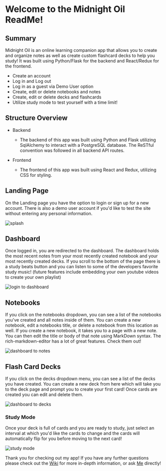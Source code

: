 # Welcome to the Midnight Oil ReadMe!


## Summary
Midnight Oil is an online learning companion app that allows you to create and organize notes as well as create custom flashcard decks to help you study! It was built using Python/Flask for the backend and React/Redux for the frontend.

- Create an account
- Log in and Log out
- Log in as a guest via Demo User option
- Create, edit or delete notebooks and notes
- Create, edit or delete decks and flashcards
- Utilize study mode to test yourself with a time limit!

## Structure Overview

- Backend
  - The backend of this app was built using Python and Flask utilizing SqlAlchemy to interact with a PostgreSQL database. The ReSTful convention was followed in all backend API routes.

- Frontend
  - The frontend of this app was built using React and Redux, utilizing CSS for styling.

## Landing Page

On the Landing page you have the option to login or sign up for a new account.
There is also a demo user account if you'd like to test the site without entering any personal information.

![splash](https://i.ibb.co/DW9tx87/splash.png)

## Dashboard

Once logged in, you are redirected to the dashboard. The dashboard holds the most recent notes from your most recently created notebook and your most recently created decks. If you scroll to the bottom of the page there is a study beats button and you can listen to some of the developers favorite study music! (future features include embedding your own youtube videos to create your own playlist)

![login to dashboard](https://user-images.githubusercontent.com/72579895/128644422-516d7449-d728-4eb6-b889-2ad5e4718e9f.gif)

## Notebooks

If you click on the notebooks dropdown, you can see a list of the notebooks you've created and all notes inside of them. You can create a new notebook, edit a notebooks title, or delete a notebook from this location as well. If you create a new notebook, it takes you to a page with a new note. You can then edit the title or body of that note using MarkDown syntax. The rich-markdown-editor has a lot of great features. Check them out!

![dashboard to notes](https://user-images.githubusercontent.com/72579895/128644649-76ec1588-3d65-4967-be3a-efa3d3de9346.gif)


## Flash Card Decks

If you click on the decks dropdown menu, you can see a list of the decks you have created. You can create a new deck from here which will take you to the deck page and prompt you to create your first card! Once cards are created you can edit and delete them.

![dashboard to decks](https://user-images.githubusercontent.com/72579895/128644663-79aefd28-7e26-4752-96df-c1ef71085534.gif)

### Study Mode

Once your deck is full of cards and you are ready to study, just select an interval at which you'd like the cards to change and the cards will automatically flip for you before moving to the next card! 

![study mode](https://user-images.githubusercontent.com/72579895/128644672-25ebdcdf-f189-446d-89a4-45c3d303064f.gif)


Thank you for checking out my app! If you have any further questions please check out the [Wiki](https://github.com/J0914/MidnightOil/wiki) for more in-depth information, or ask [Me](https://www.linkedin.com/in/jordyn-sechrist-87710b207/) directly!

